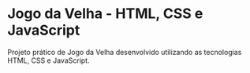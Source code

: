 # Jogo da Velha - HTML, CSS e JavaScript

Projeto prático de Jogo da Velha desenvolvido utilizando as tecnologias HTML, CSS e JavaScript.
